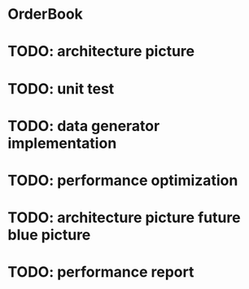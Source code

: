 # OrderBook


# TODO: architecture picture
# TODO: unit test
# TODO: data generator implementation
# TODO: performance optimization
# TODO: architecture picture future blue picture
# TODO: performance report